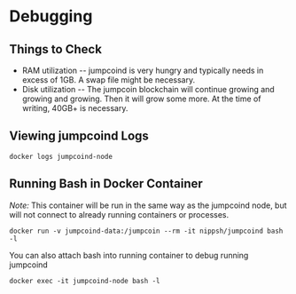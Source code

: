 # Debugging

## Things to Check

* RAM utilization -- jumpcoind is very hungry and typically needs in excess of 1GB.  A swap file might be necessary.
* Disk utilization -- The jumpcoin blockchain will continue growing and growing and growing.  Then it will grow some more.  At the time of writing, 40GB+ is necessary.

## Viewing jumpcoind Logs

    docker logs jumpcoind-node

## Running Bash in Docker Container

*Note:* This container will be run in the same way as the jumpcoind node, but will not connect to already running containers or processes.

    docker run -v jumpcoind-data:/jumpcoin --rm -it nippsh/jumpcoind bash -l

You can also attach bash into running container to debug running jumpcoind

    docker exec -it jumpcoind-node bash -l


